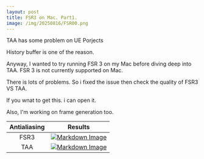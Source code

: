 ```yaml
---
layout: post
title: FSR3 on Mac. Part1.
image: /img/20250816/FSR00.png
---
```


TAA has some problem on UE Porjects

History buffer is one of the reason.

Anyway, I wanted to try running FSR 3 on my Mac before diving deep into TAA. FSR 3 is not currently supported on Mac.

There is lots of problems. So i fixed the issue then check the quality of FSR3 VS TAA.

If you wnat to get this. i can open it.

Also, I'm working on frame generation too.

|Antialiasing|Results|
|:---:|:---:|
|FSR3 |[![Markdown Image](/img/20250816/FSR00.png "FSR3")](https://interjh.github.io/img/20250816/FSR00.png)|
|TAA|[![Markdown Image](/img/20250816/TAA00.png "TAA")](https://interjh.github.io/img/20250816/TAA00.png)|
